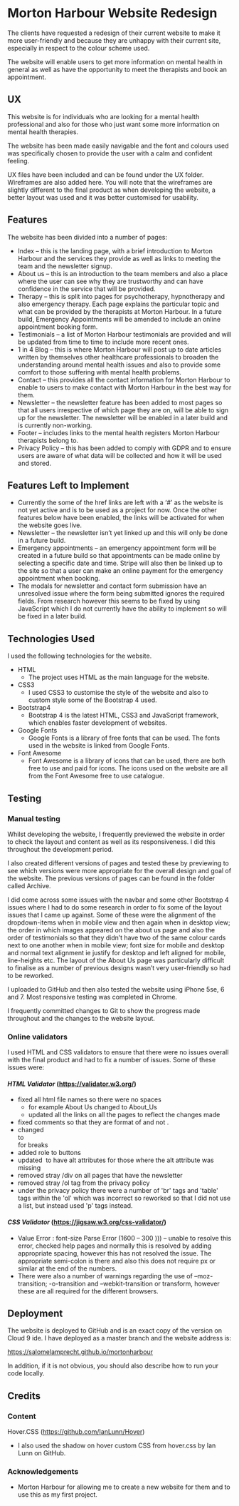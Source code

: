 # Morton Harbour Website Redesign
The clients have requested a redesign of their current website to make it more user-friendly and because they are unhappy with their current site, especially in respect to the colour scheme used.

The website will enable users to get more information on mental health in general as well as have the opportunity to meet the therapists and book an appointment.

## UX

This website is for individuals who are looking for a mental health professional and also for those who just want some more information on mental health therapies.  

The website has been made easily navigable and the font and colours used was specifically chosen to provide the user with a calm and confident feeling.

UX files have been included and can be found under the UX folder.  Wireframes are also added here.  You will note that the wireframes are slightly different to the final product as when developing the website, a better layout was used and it was better customised for usability.

## Features

The website has been divided into a number of pages:

* Index – this is the landing page, with a brief introduction to Morton Harbour and the services they provide as well as links to meeting the team and the newsletter signup.
* About us – this is an introduction to the team members and also a place where the user can see why they are trustworthy and can have confidence in the service that will be provided.
* Therapy – this is split into pages for psychotherapy, hypnotherapy and also emergency therapy.  Each page explains the particular topic and what can be provided by the therapists at Morton Harbour.  In a future build, Emergency Appointments will be amended to include an online appointment booking form.
* Testimonials – a list of Morton Harbour testimonials are provided and will be updated from time to time to include more recent ones.
* 1 in 4 Blog – this is where Morton Harbour will post up to date articles written by themselves other healthcare professionals to broaden the understanding around mental health issues and also to provide some comfort to those suffering with mental health problems.
* Contact – this provides all the contact information for Morton Harbour to enable to users to make contact with Morton Harbour in the best way for them.
* Newsletter – the newsletter feature has been added to most pages so that all users irrespective of which page they are on, will be able to sign up for the newsletter.  The newsletter will be enabled in a later build and is currently non-working.
* Footer – includes links to the mental health registers Morton Harbour therapists belong to.
* Privacy Policy – this has been added to comply with GDPR and to ensure users are aware of what data will be collected and how it will be used and stored.

## Features Left to Implement

* Currently the some of the href links are left with a ‘#’ as the website is not yet active and is to be used as a project for now.  Once the other features below have been enabled, the links will be activated for when the website goes live.
* Newsletter – the newsletter isn’t yet linked up and this will only be done in a future build.
* Emergency appointments – an emergency appointment form will be created in a future build so that appointments can be made online by selecting a specific date and time.  Stripe will also then be linked up to the site so that a user can make an online payment for the emergency appointment when booking.
* The modals for newsletter and contact form submission have an unresolved issue where the form being submitted ignores the required fields.  From research however this seems to be fixed by using JavaScript which I do not currently have the ability to implement so will be fixed in a later build.

## Technologies Used

I used the following technologies for the website.

- HTML
    - The project uses HTML as the main language for the website.
- CSS3 
    - I used CSS3 to customise the style of the website and also to custom style some of the Bootstrap 4 used.
- Bootstrap4
    - Bootstrap 4 is the latest HTML, CSS3 and JavaScript framework, which enables faster development of websites.
- Google Fonts 
    - Google Fonts is a library of free fonts that can be used.  The fonts used in the website is linked from Google Fonts.
- Font Awesome
    - Font Awesome is a library of icons that can be used, there are both free to use and paid for icons.  The icons used on the website are all from the Font Awesome free to use catalogue.

## Testing

### **Manual testing** 

Whilst developing the website, I frequently previewed the website in order to check the layout and content as well as its responsiveness.  I did this throughout the development period.  

I also created different versions of pages and tested these by previewing to see which versions were more appropriate for the overall design and goal of the website.  The previous versions of pages can be found in the folder called Archive.  

I did come across some issues with the navbar and some other Bootstrap 4 issues where I had to do some research in order to fix some of the layout issues that I came up against.  Some of these were the alignment of the dropdown-items when in mobile view and then again when in desktop view; the order in which images appeared on the about us page and also the order of testimonials so that they didn’t have two of the same colour cards next to one another when in mobile view; font size for mobile and desktop and normal text alignment ie justify for desktop and left aligned for mobile, line-heights etc.  The layout of the About Us page was particularly difficult to finalise as a number of previous designs wasn’t very user-friendly so had to be reworked.

I uploaded to GitHub and then also tested the website using iPhone 5se, 6 and 7.  Most responsive testing was completed in Chrome.

I frequently committed changes to Git to show the progress made throughout and the changes to the website layout.

### **Online validators**

I used HTML and CSS validators to ensure that there were no issues overall with the final product and had to fix a number of issues.  Some of these issues were:

#### *HTML Validator* (https://validator.w3.org/)

- fixed all html file names so there were no spaces
    - for example About Us changed to About_Us
    - updated all the links on all the pages to reflect the changes made
- fixed comments so that they are format of <!--comment--> and not <!-------comment-->.  
- changed </br> to <br> for breaks
- added role to buttons
- updated <img> to have alt attributes for those where the alt attribute was missing
- removed stray /div on all pages that have the newsletter
- removed stray /ol tag from the privacy policy
- under the privacy policy there were a number of 'br' tags and 'table' tags within the 'ol' which was incorrect so reworked so that I did not use a list, but instead used 'p' tags instead.

#### *CSS Validator* (https://jigsaw.w3.org/css-validator/)

* Value Error : font-size Parse Error (1600 – 300 ))) – unable to resolve this error, checked help pages and normally this is resolved by adding appropriate spacing, however this has not resolved the issue.  The appropriate semi-colon is there and also this does not require px or similar at the end of the numbers.
* There were also a number of warnings regarding the use of –moz-transition; -o-transition and –webkit-transition or transform, however these are all required for the different browsers.

## Deployment

The website is deployed to GitHub and is an exact copy of the version on Cloud 9 ide.  I have deployed as a master branch and the website address is: 

https://salomelamprecht.github.io/mortonharbour 

In addition, if it is not obvious, you should also describe how to run your code locally.

## Credits

### Content

Hover.CSS (https://github.com/IanLunn/Hover)

* I also used the shadow on hover custom CSS from hover.css by Ian Lunn on GitHub.

### Acknowledgements

* Morton Harbour for allowing me to create a new website for them and to use this as my first project.

